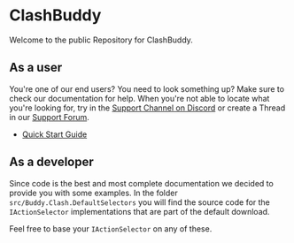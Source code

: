 # ClashBuddy

Welcome to the public Repository for ClashBuddy.

## As a user

You're one of our end users? You need to look something up? Make sure to check our documentation for help. When you're not able to locate what you're looking for, try in the [Support Channel on Discord](https://discord.gg/bTaHN4g) or create a Thread in our [Support Forum](https://www.clashbuddy.io/).

* [Quick Start Guide](./docs/en/getting-started.md)

## As a developer

Since code is the best and most complete documentation we decided to provide you with some examples. In the folder ```src/Buddy.Clash.DefaultSelectors``` you will find the source code for the ```IActionSelector``` implementations that are part of the default download.

Feel free to base your ```IActionSelector``` on any of these.